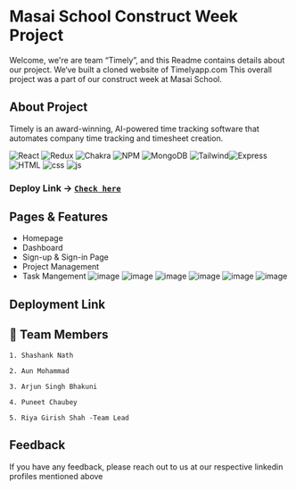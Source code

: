 # Masai School Construct Week Project

Welcome, we're are team “Timely”, and this Readme contains details about our project. We‘ve built a cloned website of Timelyapp.com  This overall project was a part of our construct week at Masai School.


## About Project
 Timely is an award-winning, AI-powered time tracking software that automates company time tracking and timesheet creation.
<br />

![React](https://img.shields.io/badge/react-%2320232a.svg?style=for-the-badge&logo=react&logoColor=%2361DAFB) ![Redux](https://img.shields.io/badge/redux-%23593d88.svg?style=for-the-badge&logo=redux&logoColor=white) ![Chakra](https://img.shields.io/badge/chakra-%234ED1C5.svg?style=for-the-badge&logo=chakraui&logoColor=white) ![NPM](https://img.shields.io/badge/NPM-%23000000.svg?style=for-the-badge&logo=npm&logoColor=white) ![MongoDB](https://img.shields.io/badge/MongoDB-%234ED1C5.svg?style=for-the-badge&logo=mongodb&logoColor=white)
![Tailwind](https://img.shields.io/badge/Tailwind-%234ED1C5.svg?style=for-the-badge&logo=Tailwind)![Express](https://img.shields.io/badge/express-%2320232a.svg?style=for-the-badge&logo=express&logoColor=%2361DAFB)
![HTML](https://img.shields.io/badge/html-%2320232a.svg?style=for-the-badge&logo=HTML&logoColor=%2361DAFB)
![css](https://img.shields.io/badge/CSS-%2320232a.svg?style=for-the-badge&logo=CSS&logoColor=%2361DAFB)
![js](https://img.shields.io/badge/JS-%2320232a.svg?style=for-the-badge&logo=CSS&logoColor=%2361DAFB)


 ### Deploy Link -> [`Check here`](https://timely-clone.netlify.app/)

## Pages & Features

- Homepage
- Dashboard
- Sign-up & Sign-in Page
- Project Management
- Task Mangement
![image](https://user-images.githubusercontent.com/101579810/187074965-7c4fc79b-2c4e-453b-bbcb-047833568c2f.png)
![image](https://user-images.githubusercontent.com/101579810/187074978-91f95b17-1646-4a7a-b600-4438ec0b2ca8.png)
![image](https://user-images.githubusercontent.com/101579810/187074992-9b9a664a-2f2c-445a-b413-315ce6f4bf05.png)
![image](https://user-images.githubusercontent.com/101579810/187075015-df6b53a1-45c5-4998-9751-bdc0aadb881e.png)
![image](https://user-images.githubusercontent.com/101579810/187075053-1e7bc7ef-1ee2-4017-abfd-946a11be8cfb.png)
![image](https://user-images.githubusercontent.com/101579810/187075108-5bc97627-3606-4a8f-8435-6e86cd34e747.png)





## Deployment Link



## 🔗 Team Members
    1. Shashank Nath

    2. Aun Mohammad

    3. Arjun Singh Bhakuni

    4. Puneet Chaubey

    5. Riya Girish Shah -Team Lead


 
## Feedback

If you have any feedback, please reach out to us at our respective linkedin profiles mentioned above




